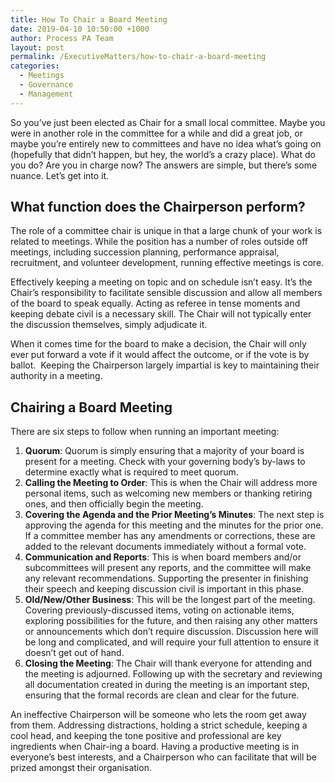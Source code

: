 ```yaml
---
title: How To Chair a Board Meeting
date: 2019-04-10 10:50:00 +1000
author: Process PA Team
layout: post
permalink: /ExecutiveMatters/how-to-chair-a-board-meeting
categories:
  - Meetings
  - Governance
  - Management
---
```


So you’ve just been elected as Chair for a small local committee. Maybe you were in another role in the committee for a while and did a great job, or maybe you’re entirely new to committees and have no idea what’s going on (hopefully that didn’t happen, but hey, the world’s a crazy place). What do you do? Are you in charge now? The answers are simple, but there’s some nuance. Let’s get into it.

## **What function does the Chairperson perform?**

The role of a committee chair is unique in that a large chunk of your work is related to meetings. While the position has a number of roles outside off meetings, including succession planning, performance appraisal, recruitment, and volunteer development, running effective meetings is core.

Effectively keeping a meeting on topic and on schedule isn’t easy. It’s the Chair’s responsibility to facilitate sensible discussion and allow all members of the board to speak equally. Acting as referee in tense moments and keeping debate civil is a necessary skill. The Chair will not typically enter the discussion themselves, simply adjudicate it.

When it comes time for the board to make a decision, the Chair will only ever put forward a vote if it would affect the outcome, or if the vote is by ballot. &nbsp;Keeping the Chairperson largely impartial is key to maintaining their authority in a meeting.

## **Chairing a Board Meeting**

There are six steps to follow when running an important meeting:

1. **Quorum**: Quorum is simply ensuring that a majority of your board is present for a meeting. Check with your governing body’s by-laws to determine exactly what is required to meet quorum.
2. **Calling the Meeting to Order**: This is when the Chair will address more personal items, such as welcoming new members or thanking retiring ones, and then officially begin the meeting.
3. **Covering the Agenda and the Prior Meeting’s Minutes**: The next step is approving the agenda for this meeting and the minutes for the prior one. If a committee member has any amendments or corrections, these are added to the relevant documents immediately without a formal vote.
4. **Communication and Reports**: This is when board members and/or subcommittees will present any reports, and the committee will make any relevant recommendations. Supporting the presenter in finishing their speech and keeping discussion civil is important in this phase.
5. **Old/New/Other Business**: This will be the longest part of the meeting. Covering previously-discussed items, voting on actionable items, exploring possibilities for the future, and then raising any other matters or announcements which don’t require discussion. Discussion here will be long and complicated, and will require your full attention to ensure it doesn’t get out of hand.
6. **Closing the Meeting**: The Chair will thank everyone for attending and the meeting is adjourned. Following up with the secretary and reviewing all documentation created in during the meeting is an important step, ensuring that the formal records are clean and clear for the future.

An ineffective Chairperson will be someone who lets the room get away from them. Addressing distractions, holding a strict schedule, keeping a cool head, and keeping the tone positive and professional are key ingredients when Chair-ing a board. Having a productive meeting is in everyone’s best interests, and a Chairperson who can facilitate that will be prized amongst their organisation.